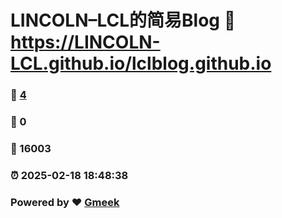 # LINCOLN–LCL的简易Blog :link: https://LINCOLN-LCL.github.io/lclblog.github.io 
### :page_facing_up: [4](https://LINCOLN-LCL.github.io/lclblog.github.io/tag.html) 
### :speech_balloon: 0 
### :hibiscus: 16003 
### :alarm_clock: 2025-02-18 18:48:38 
### Powered by :heart: [Gmeek](https://github.com/Meekdai/Gmeek)
